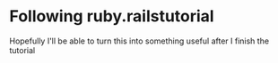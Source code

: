 # Following ruby.railstutorial

Hopefully I'll be able to turn this into something useful after I finish the tutorial
